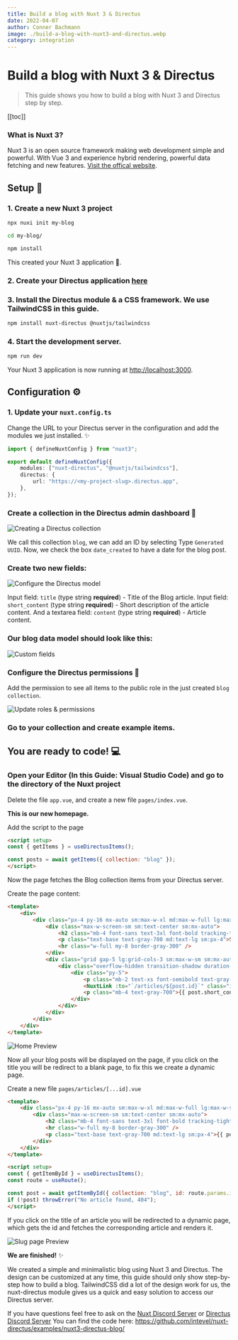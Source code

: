 ```yaml
---
title: Build a blog with Nuxt 3 & Directus
date: 2022-04-07
author: Conner Bachmann
image: ./build-a-blog-with-nuxt3-and-directus.webp
category: integration
---
```


# Build a blog with Nuxt 3 & Directus

> This guide shows you how to build a blog with Nuxt 3 and Directus step by step.

[[toc]]

### What is Nuxt 3?

Nuxt 3 is an open source framework making web development simple and powerful. With Vue 3 and experience hybrid rendering, powerful data fetching and new features. [Visit the offical website](https://v3.nuxtjs.org).

## Setup 🚀

### 1. Create a new Nuxt 3 project

```bash
npx nuxi init my-blog

cd my-blog/

npm install
```

This created your Nuxt 3 application 💚.

### 2. Create your Directus application [here](https://directus.cloud/login)

### 3. Install the Directus module & a CSS framework. We use TailwindCSS in this guide.

```bash
npm install nuxt-directus @nuxtjs/tailwindcss
```

### 4. Start the development server.

```bash
npm run dev
```

Your Nuxt 3 application is now running at <http://localhost:3000>.

## Configuration ⚙️

### 1. Update your `nuxt.config.ts`

Change the URL to your Directus server in the configuration and add the modules we just installed. ✨

```ts
import { defineNuxtConfig } from "nuxt3";

export default defineNuxtConfig({
	modules: ["nuxt-directus", "@nuxtjs/tailwindcss"],
	directus: {
		url: "https://<my-project-slug>.directus.app",
	},
});
```

### Create a collection in the Directus admin dashboard 📄

![Creating a Directus collection](creating-a-collection.webp)

We call this collection `blog`, we can add an ID by selecting Type `Generated UUID`. Now, we check the box `date_created` to have a date for the blog post.

### Create two new fields:

![Configure the Directus model](configure-directus-model.webp)

Input field: `title` (type string **required**) - Title of the Blog article.
Input field: `short_content` (type string **required**) - Short description of the article content.
And a textarea field: `content` (type string **required**) - Article content.

### Our blog data model should look like this:

![Custom fields](create-custom-fields.webp)

### Configure the Directus permissions 🛑

Add the permission to see all items to the public role in the just created `blog collection`.

![Update roles & permissions](update-roles-and-permissions.webp)

### Go to your collection and create example items.

## You are ready to code! 💻

### Open your Editor (In this Guide: Visual Studio Code) and go to the directory of the Nuxt project

Delete the file `app.vue`, and create a new file `pages/index.vue`.

**This is our new homepage.**

Add the script to the page

```html
<script setup>
const { getItems } = useDirectusItems();

const posts = await getItems({ collection: "blog" });
</script>
```

Now the page fetches the Blog collection items from your Directus server.

Create the page content:

```html
<template>
	<div>
		<div class="px-4 py-16 mx-auto sm:max-w-xl md:max-w-full lg:max-w-screen-xl md:px-24 lg:px-8 lg:py-20">
			<div class="max-w-screen-sm sm:text-center sm:mx-auto">
				<h2 class="mb-4 font-sans text-3xl font-bold tracking-tight text-gray-900 sm:text-4xl sm:leading-none">My Directus Blog</h2>
				<p class="text-base text-gray-700 md:text-lg sm:px-4">Sed ut perspiciatis unde omnis iste natus error sit voluptatem accusantium doloremque rem aperiam, eaque ipsa quae.</p>
				<hr class="w-full my-8 border-gray-300" />
			</div>
			<div class="grid gap-5 lg:grid-cols-3 sm:max-w-sm sm:mx-auto lg:max-w-full" v-for="post in posts">
				<div class="overflow-hidden transition-shadow duration-300 bg-white rounded">
					<div class="py-5">
						<p class="mb-2 text-xs font-semibold text-gray-600">{{ new Date(post.date_created).toLocaleDateString() }}</p>
						<NuxtLink :to="`/articles/${post.id}`" class="inline-block mb-3 text-black transition-colors duration-200 hover:text-deep-purple-accent-700"><p class="text-2xl font-bold leading-5 text-blue-800">{{ post.title }}</p></NuxtLink>
						<p class="mb-4 text-gray-700">{{ post.short_content }}</p>
					</div>
				</div>
			</div>
		</div>
	</div>
</template>
```

![Home Preview](homepage-preview.webp)

Now all your blog posts will be displayed on the page, if you click on the title you will be redirect to a blank page, to fix this we create a dynamic page.

Create a new file `pages/articles/[...id].vue`

```html
<template>
	<div class="px-4 py-16 mx-auto sm:max-w-xl md:max-w-full lg:max-w-screen-xl md:px-24 lg:px-8 lg:py-20">
		<div class="max-w-screen-sm sm:text-center sm:mx-auto">
			<h2 class="mb-4 font-sans text-3xl font-bold tracking-tight text-gray-900 sm:text-4xl sm:leading-none">{{ post.title }}</h2>
			<hr class="w-full my-8 border-gray-300" />
			<p class="text-base text-gray-700 md:text-lg sm:px-4">{{ post.content }}</p>
		</div>
	</div>
</template>

<script setup>
const { getItemById } = useDirectusItems();
const route = useRoute();

const post = await getItemById({ collection: "blog", id: route.params.id });
if (!post) throwError("No article found, 404");
</script>
```

If you click on the title of an article you will be redirected to a dynamic page, which gets the id and fetches the corresponding article and renders it.

![Slug page Preview](slug-page-preview.webp)

**We are finished!** ✨

We created a simple and minimalistic blog using Nuxt 3 and Directus. The design can be customized at any time, this guide should only show step-by-step how to build a blog. TailwindCSS did a lot of the design work for us, the nuxt-directus module gives us a quick and easy solution to access our Directus server.

If you have questions feel free to ask on the [Nuxt Discord Server](https://discord.gg/zubPXvtspT) or [Directus Discord Server](https://directus.chat)
You can find the code here: https://github.com/intevel/nuxt-directus/examples/nuxt3-directus-blog/
